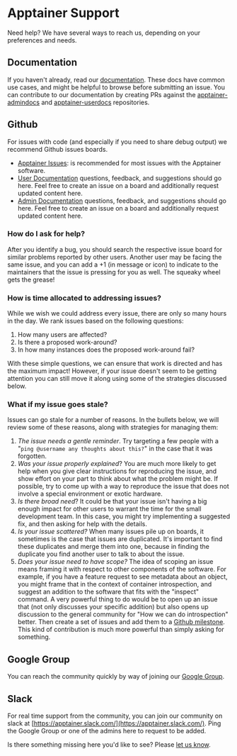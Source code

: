 # Apptainer Support

Need help? We have several ways to reach us, depending on your preferences and needs.

## Documentation
If you haven't already, read our [documentation](https://apptainer.org/docs/). These docs have common use cases, and might be helpful to browse before submitting an issue. You can contribute to our documentation by creating PRs against the [apptainer-admindocs](https://github.com/apptainer-admindocs) and [apptainer-userdocs](https://github.com/apptainer-userdocs) repositories.

## Github
For issues with code (and especially if you need to share debug output) we recommend Github issues boards.

 - [Apptainer Issues](https://github.com/apptainer/issues): is recommended for most issues with the Apptainer software.
 - [User Documentation](https://github.com/apptainer-userdocs/issues) questions, feedback, and suggestions should go here. Feel free to create an issue on a board and additionally request updated content here.
 - [Admin Documentation](https://github.com/apptainer-admindocs/issues) questions, feedback, and suggestions should go here. Feel free to create an issue on a board and additionally request updated content here.


### How do I ask for help?
After you identify a bug, you should search the respective issue board for similar problems reported by other users. Another user may be facing the same issue, and you can add a +1 (in message or icon) to indicate to the maintainers that the issue is pressing for you as well. The squeaky wheel gets the grease!

### How is time allocated to addressing issues?
While we wish we could address every issue, there are only so many hours in the day. We rank issues based on the following questions:

 1. How many users are affected?
 2. Is there a proposed work-around?
 2. In how many instances does the proposed work-around fail?

With these simple questions, we can ensure that work is directed and has the maximum impact! However, if your issue doesn't seem to be getting attention you can still move it along using some of the strategies discussed below.

### What if my issue goes stale?
Issues can go stale for a number of reasons. In the bullets below, we will review some of these reasons, along with strategies for managing them:

 1. *The issue needs a gentle reminder*. Try targeting a few people with a "`ping @username any thoughts about this?`" in the case that it was forgotten.
 2. *Was your issue properly explained*? You are much more likely to get help when you give clear instructions for reproducing the issue, and show effort on your part to think about what the problem might be. If possible, try to come up with a way to reproduce the issue that does not involve a special environment or exotic hardware. 
 3. *Is there broad need*? It could be that your issue isn't having a big enough impact for other users to warrant the time for the small development team. In this case, you might try implementing a suggested fix, and then asking for help with the details.
 4. *Is your issue scattered?* When many issues pile up on boards, it sometimes is the case that issues are duplicated. It's important to find these duplicates and merge them into one, because in finding the duplicate you find another user to talk to about the issue.
 5. *Does your issue need to have scope?* The idea of scoping an issue means framing it with respect to other components of the software. For example, if you have a feature request to see metadata about an object, you might frame that in the context of container introspection, and suggest an addition to the software that fits with the "inspect" command. A very powerful thing to do would be to open up an issue that (not only discusses your specific addition) but also opens up discussion to the general community for "How we can do introspection" better. Then create a set of issues and add them to a [Github milestone](https://help.github.com/articles/about-milestones/).  This kind of contribution is much more powerful than simply asking for something.
 
## Google Group
You can reach the community quickly by way of joining our [Google Group](https://groups.google.com/a/lbl.gov/forum/#!forum/apptainer).

## Slack
For real time support from the community, you can join our community on slack at [https://apptainer.slack.com/](https://apptainer.slack.com/). Ping the Google Group or one of the admins here to request to be added.

Is there something missing here you'd like to see? Please [let us know](https://github.com/apptainer/issues).
